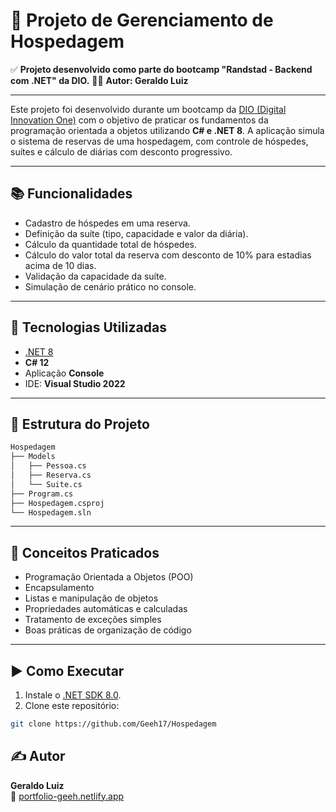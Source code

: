 # 🏨 Projeto de Gerenciamento de Hospedagem

✅ **Projeto desenvolvido como parte do bootcamp "Randstad - Backend com .NET" da DIO.**
👨‍💻 **Autor: Geraldo Luiz**

---

Este projeto foi desenvolvido durante um bootcamp da [DIO (Digital Innovation One)](https://www.dio.me/) com o objetivo de praticar os fundamentos da programação orientada a objetos utilizando **C# e .NET 8**. A aplicação simula o sistema de reservas de uma hospedagem, com controle de hóspedes, suítes e cálculo de diárias com desconto progressivo.

---

## 📚 Funcionalidades

- Cadastro de hóspedes em uma reserva.
- Definição da suíte (tipo, capacidade e valor da diária).
- Cálculo da quantidade total de hóspedes.
- Cálculo do valor total da reserva com desconto de 10% para estadias acima de 10 dias.
- Validação da capacidade da suíte.
- Simulação de cenário prático no console.

---

## 🚀 Tecnologias Utilizadas

- [.NET 8](https://dotnet.microsoft.com/en-us/)
- **C# 12**
- Aplicação **Console**
- IDE: **Visual Studio 2022**

---

## 🧱 Estrutura do Projeto

```bash
Hospedagem
├── Models
│   ├── Pessoa.cs
│   ├── Reserva.cs
│   └── Suite.cs
├── Program.cs
├── Hospedagem.csproj
└── Hospedagem.sln
```

---

## 🧠 Conceitos Praticados

- Programação Orientada a Objetos (POO)
- Encapsulamento
- Listas e manipulação de objetos
- Propriedades automáticas e calculadas
- Tratamento de exceções simples
- Boas práticas de organização de código

---

## ▶️ Como Executar

1. Instale o [.NET SDK 8.0](https://dotnet.microsoft.com/en-us/download/dotnet/8.0).
2. Clone este repositório:
```bash
git clone https://github.com/Geeh17/Hospedagem
```

## ✍️ Autor

**Geraldo Luiz**  
🔗 [portfolio-geeh.netlify.app](https://portfolio-geeh.netlify.app)  
